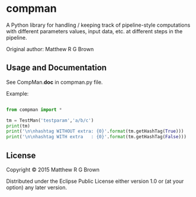 # compman

A Python library for handling / keeping track of pipeline-style computations
with different parameters values, input data, etc. at different steps in the
pipeline.

Original author: Matthew R G Brown

## Usage and Documentation

See CompMan.__doc__ in compman.py file.

Example:
```Python

from compman import *

tm = TestMan('testparam','a/b/c')
print(tm)
print('\n\nhashtag WITHOUT extra: {0}'.format(tm.getHashTag(True)))
print('\n\nhashtag WITH extra   : {0}'.format(tm.getHashTag(False)))
```

## License

Copyright © 2015 Matthew R G Brown

Distributed under the Eclipse Public License either version 1.0 or (at
your option) any later version.
